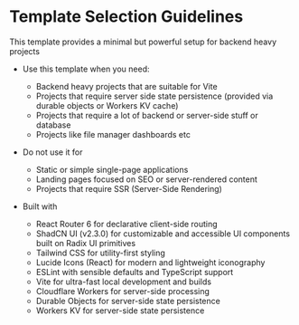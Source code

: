 # Template Selection Guidelines

This template provides a minimal but powerful setup for backend heavy projects

- Use this template when you need:
    * Backend heavy projects that are suitable for Vite
    * Projects that require server side state persistence (provided via durable objects or Workers KV cache)
    * Projects that require a lot of backend or server-side stuff or database
    * Projects like file manager dashboards etc

- Do not use it for
    * Static or simple single-page applications
    * Landing pages focused on SEO or server-rendered content
    * Projects that require SSR (Server-Side Rendering)

- Built with
    * React Router 6 for declarative client-side routing
    * ShadCN UI (v2.3.0) for customizable and accessible UI components built on Radix UI primitives
    * Tailwind CSS for utility-first styling
    * Lucide Icons (React) for modern and lightweight iconography
    * ESLint with sensible defaults and TypeScript support
    * Vite for ultra-fast local development and builds
    * Cloudflare Workers for server-side processing
    * Durable Objects for server-side state persistence
    * Workers KV for server-side state persistence


